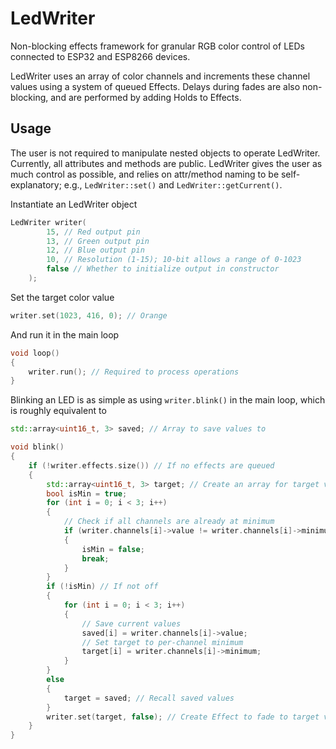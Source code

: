 # LedWriter

Non-blocking effects framework for granular RGB color control of LEDs connected to ESP32 and ESP8266 devices.

LedWriter uses an array of color channels and increments these channel values using a system of queued Effects.  Delays during fades are also non-blocking, and are performed by adding Holds to Effects.


## Usage
The user is not required to manipulate nested objects to operate LedWriter.  Currently, all attributes and methods are public.  LedWriter gives the user as much control as possible, and relies on attr/method naming to be self-explanatory; e.g., `LedWriter::set()` and `LedWriter::getCurrent()`.

Instantiate an LedWriter object

```C++
LedWriter writer(
        15, // Red output pin
        13, // Green output pin
        12, // Blue output pin
        10, // Resolution (1-15); 10-bit allows a range of 0-1023
        false // Whether to initialize output in constructor
    );
```

Set the target color value

```C++
writer.set(1023, 416, 0); // Orange
```

And run it in the main loop

```C++
void loop()
{
    writer.run(); // Required to process operations
}
```

Blinking an LED is as simple as using `writer.blink()` in the main loop, which is roughly equivalent to 

```C++
std::array<uint16_t, 3> saved; // Array to save values to

void blink()
{
    if (!writer.effects.size()) // If no effects are queued
    {
        std::array<uint16_t, 3> target; // Create an array for target values
        bool isMin = true;
        for (int i = 0; i < 3; i++)
        {
            // Check if all channels are already at minimum
            if (writer.channels[i]->value != writer.channels[i]->minimum)
            {
                isMin = false;
                break;
            }
        }
        if (!isMin) // If not off
        {
            for (int i = 0; i < 3; i++)
            {
                // Save current values
                saved[i] = writer.channels[i]->value;
                // Set target to per-channel minimum
                target[i] = writer.channels[i]->minimum;
            }
        }
        else
        {
            target = saved; // Recall saved values
        }
        writer.set(target, false); // Create Effect to fade to target values
    }
}
```

